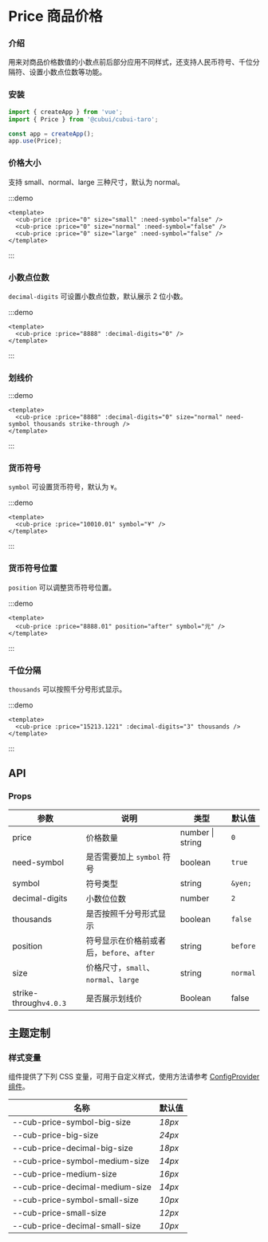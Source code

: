 # Price 商品价格

### 介绍

用来对商品价格数值的小数点前后部分应用不同样式，还支持人民币符号、千位分隔符、设置小数点位数等功能。

### 安装

```js
import { createApp } from 'vue';
import { Price } from '@cubui/cubui-taro';

const app = createApp();
app.use(Price);
```

### 价格大小

支持 small、normal、large 三种尺寸，默认为 normal。

:::demo

```vue
<template>
  <cub-price :price="0" size="small" :need-symbol="false" />
  <cub-price :price="0" size="normal" :need-symbol="false" />
  <cub-price :price="0" size="large" :need-symbol="false" />
</template>
```

:::

### 小数点位数

`decimal-digits` 可设置小数点位数，默认展示 2 位小数。

:::demo

```vue
<template>
  <cub-price :price="8888" :decimal-digits="0" />
</template>
```

:::

### 划线价

:::demo

```vue
<template>
  <cub-price :price="8888" :decimal-digits="0" size="normal" need-symbol thousands strike-through />
</template>
```

:::

### 货币符号

`symbol` 可设置货币符号，默认为 `¥`。

:::demo

```vue
<template>
  <cub-price :price="10010.01" symbol="¥" />
</template>
```

:::

### 货币符号位置

`position` 可以调整货币符号位置。

:::demo

```vue
<template>
  <cub-price :price="8888.01" position="after" symbol="元" />
</template>
```

:::

### 千位分隔

`thousands` 可以按照千分号形式显示。

:::demo

```vue
<template>
  <cub-price :price="15213.1221" :decimal-digits="3" thousands />
</template>
```

:::

## API

### Props

| 参数                   | 说明                                      | 类型             | 默认值   |
| ---------------------- | ----------------------------------------- | ---------------- | -------- |
| price                  | 价格数量                                  | number \| string | `0`      |
| need-symbol            | 是否需要加上 `symbol` 符号                | boolean          | `true`   |
| symbol                 | 符号类型                                  | string           | `&yen;`  |
| decimal-digits         | 小数位位数                                | number           | `2`      |
| thousands              | 是否按照千分号形式显示                    | boolean          | `false`  |
| position               | 符号显示在价格前或者后，`before`、`after` | string           | `before` |
| size                   | 价格尺寸，`small`、`normal`、`large`      | string           | `normal` |
| strike-through`v4.0.3` | 是否展示划线价                            | Boolean          | false    |

## 主题定制

### 样式变量

组件提供了下列 CSS 变量，可用于自定义样式，使用方法请参考 [ConfigProvider 组件](#/zh-CN/component/configprovider)。

| 名称                            | 默认值 |
| ------------------------------- | ------ |
| --cub-price-symbol-big-size     | _18px_ |
| --cub-price-big-size            | _24px_ |
| --cub-price-decimal-big-size    | _18px_ |
| --cub-price-symbol-medium-size  | _14px_ |
| --cub-price-medium-size         | _16px_ |
| --cub-price-decimal-medium-size | _14px_ |
| --cub-price-symbol-small-size   | _10px_ |
| --cub-price-small-size          | _12px_ |
| --cub-price-decimal-small-size  | _10px_ |
